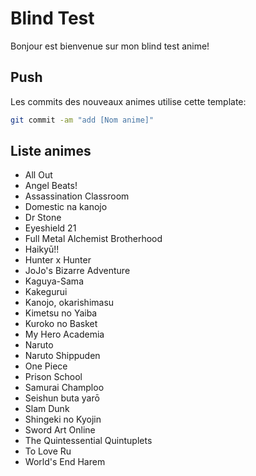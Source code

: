 # Blind Test

Bonjour est bienvenue sur mon blind test anime!
    
## Push
    
Les commits des nouveaux animes utilise cette template:
```bash
git commit -am "add [Nom anime]"
```

## Liste animes
- All Out
- Angel Beats!
- Assassination Classroom
- Domestic na kanojo
- Dr Stone
- Eyeshield 21
- Full Metal Alchemist Brotherhood
- Haikyū!!
- Hunter x Hunter
- JoJo's Bizarre Adventure
- Kaguya-Sama
- Kakegurui
- Kanojo, okarishimasu
- Kimetsu no Yaiba
- Kuroko no Basket
- My Hero Academia
- Naruto
- Naruto Shippuden
- One Piece
- Prison School
- Samurai Champloo
- Seishun buta yarō
- Slam Dunk
- Shingeki no Kyojin
- Sword Art Online
- The Quintessential Quintuplets
- To Love Ru
- World's End Harem
